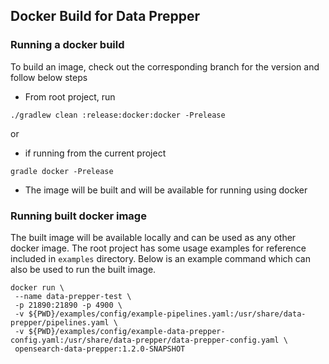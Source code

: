 ## Docker Build for Data Prepper

### Running a docker build

To build an image, check out the corresponding branch for the version and follow below steps

* From root project, run 

```
./gradlew clean :release:docker:docker -Prelease
```
or 

* if running from the current project 
    
``` 
gradle docker -Prelease
```
    
* The image will be built and will be available for running using docker

### Running built docker image

The built image will be available locally and can be used as any other docker image. 
The root project has some usage examples for reference included in `examples` directory. 
Below is an example command which can also be used to run the built image.

```
docker run \
 --name data-prepper-test \
 -p 21890:21890 -p 4900 \
 -v ${PWD}/examples/config/example-pipelines.yaml:/usr/share/data-prepper/pipelines.yaml \
 -v ${PWD}/examples/config/example-data-prepper-config.yaml:/usr/share/data-prepper/data-prepper-config.yaml \
 opensearch-data-prepper:1.2.0-SNAPSHOT
```
